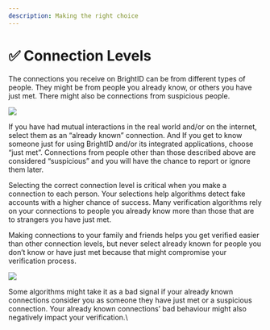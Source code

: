 ```yaml
---
description: Making the right choice
---
```


# ✅ Connection Levels

The connections you receive on BrightID can be from different types of people. They might be from people you already know, or others you have just met. There might also be connections from suspicious people.&#x20;

![](<../.gitbook/assets/Connection Levels\_P1.png>)

If you have had mutual interactions in the real world and/or on the internet, select them as an “already known” connection. And If you get to know someone just for using BrightID and/or its integrated applications, choose “just met”. Connections from people other than those described above are considered “suspicious” and you will have the chance to report or ignore them later.

Selecting the correct connection level is critical when you make a connection to each person. Your selections help algorithms detect fake accounts with a higher chance of success. Many verification algorithms rely on your connections to people you already know more than those that are to strangers you have just met.&#x20;

Making connections to your family and friends helps you get verified easier than other connection levels, but never select already known for people you don’t know or have just met because that might compromise your verification process.

![](<../.gitbook/assets/Connection Levels\_P5 (2).png>)

Some algorithms might take it as a bad signal if your already known connections consider you as someone they have just met or a suspicious connection. Your already known connections’ bad behaviour might also negatively impact your verification.\
